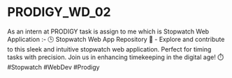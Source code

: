 # PRODIGY_WD_02
As an intern at PRODIGY task is assign to me which is Stopwatch Web Application :- 🕒 Stopwatch Web App Repository 🚀 - Explore and contribute to this sleek and intuitive stopwatch web application. Perfect for timing tasks with precision. Join us in enhancing timekeeping in the digital age! ⏱️ #Stopwatch #WebDev #Prodigy
